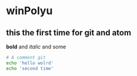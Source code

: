# winPolyu

## this the first time for git and atom
**bold** and *italic* and some

```bash
# A comment git
echo 'hello wolrd'
echo 'second time'
```
